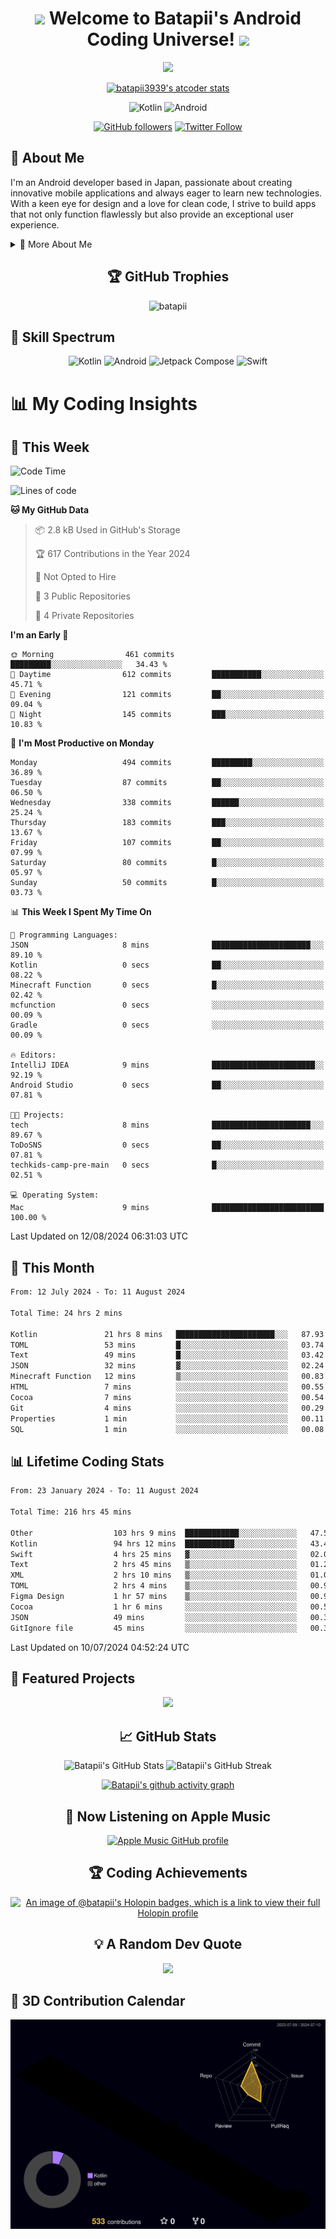 <h1 align="center">
  <img src="https://media.giphy.com/media/hvRJCLFzcasrR4ia7z/giphy.gif" width="28">
  Welcome to Batapii's Android Coding Universe!
  <img src="https://media.giphy.com/media/hvRJCLFzcasrR4ia7z/giphy.gif" width="28">
</h1>

<p align="center">
  <img src="https://readme-typing-svg.herokuapp.com/?lines=Android+Developer+in+Japan;Always%20learning%20new%20things&font=Fira%20Code&center=true&width=440&height=45&color=f75c7e&vCenter=true&size=22">
</p>

<div align="center">

[![batapii3939's atcoder stats](https://atcoder-readme-stats.vercel.app/stats/batapii3939?theme=dark&show_history=5&width=450)](https://github.com/iwbc-mzk/atcoder-readme-stats)

![Kotlin](https://img.shields.io/badge/Kotlin-★☆☆☆☆☆☆☆☆☆-brightgreen)
![Android](https://img.shields.io/badge/Android-★☆☆☆☆☆☆☆☆☆-brightgreen)

  
[![GitHub followers](https://img.shields.io/github/followers/batapii?style=social)](https://github.com/batapii)
[![Twitter Follow](https://img.shields.io/twitter/follow/batapii?style=social)](https://twitter.com/batapii3939)

</div>

## 🚀 About Me
I'm an Android developer based in Japan, passionate about creating innovative mobile applications and always eager to learn new technologies. With a keen eye for design and a love for clean code, I strive to build apps that not only function flawlessly but also provide an exceptional user experience.

<details>
<summary>🌟 More About Me</summary>

- 🔭 I'm currently working on revolutionizing mobile productivity apps
- 🌱 I'm currently learning Kotlin Multiplatform and Jetpack Compose
- 👯 I'm looking to collaborate on open-source Android projects
- 💬 Ask me about Android development, Kotlin, and mobile UX design
- ⚡ Fun fact: I can solve a Rubik's cube in under 2 minutes!

</details>

<h2 align="center">🏆 GitHub Trophies</h2>
<p align="center">
  <img src="https://github-profile-trophy.vercel.app/?username=batapii&theme=nord&column=7&no-frame=true&no-bg=true&rank=SECRET,SSS,SS,S,AAA,AA,A,B,C,?" alt="batapii" />
</p>

## 🌈 Skill Spectrum

<div align="center">

![Kotlin](https://img.shields.io/badge/Kotlin-0095D5?style=for-the-badge&logo=kotlin&logoColor=white)
![Android](https://img.shields.io/badge/Android-3DDC84?style=for-the-badge&logo=android&logoColor=white)
![Jetpack Compose](https://img.shields.io/badge/Jetpack%20Compose-4285F4?style=for-the-badge&logo=jetpackcompose&logoColor=white)
![Swift](https://img.shields.io/badge/Swift-FA7343?style=for-the-badge&logo=swift&logoColor=white)

</div>


# 📊 My Coding Insights

## 📅 This Week
<!--START_SECTION:waka-week-->
![Code Time](http://img.shields.io/badge/Code%20Time-216%20hrs%2045%20mins-blue)

![Lines of code](https://img.shields.io/badge/From%20Hello%20World%20I%27ve%20Written-93.5%20thousand%20lines%20of%20code-blue)

**🐱 My GitHub Data** 

> 📦 2.8 kB Used in GitHub's Storage 
 > 
> 🏆 617 Contributions in the Year 2024
 > 
> 🚫 Not Opted to Hire
 > 
> 📜 3 Public Repositories 
 > 
> 🔑 4 Private Repositories 
 > 
**I'm an Early 🐤** 

```text
🌞 Morning                461 commits         █████████░░░░░░░░░░░░░░░░   34.43 % 
🌆 Daytime                612 commits         ███████████░░░░░░░░░░░░░░   45.71 % 
🌃 Evening                121 commits         ██░░░░░░░░░░░░░░░░░░░░░░░   09.04 % 
🌙 Night                  145 commits         ███░░░░░░░░░░░░░░░░░░░░░░   10.83 % 
```
📅 **I'm Most Productive on Monday** 

```text
Monday                   494 commits         █████████░░░░░░░░░░░░░░░░   36.89 % 
Tuesday                  87 commits          ██░░░░░░░░░░░░░░░░░░░░░░░   06.50 % 
Wednesday                338 commits         ██████░░░░░░░░░░░░░░░░░░░   25.24 % 
Thursday                 183 commits         ███░░░░░░░░░░░░░░░░░░░░░░   13.67 % 
Friday                   107 commits         ██░░░░░░░░░░░░░░░░░░░░░░░   07.99 % 
Saturday                 80 commits          █░░░░░░░░░░░░░░░░░░░░░░░░   05.97 % 
Sunday                   50 commits          █░░░░░░░░░░░░░░░░░░░░░░░░   03.73 % 
```


📊 **This Week I Spent My Time On** 

```text
💬 Programming Languages: 
JSON                     8 mins              ██████████████████████░░░   89.10 % 
Kotlin                   0 secs              ██░░░░░░░░░░░░░░░░░░░░░░░   08.22 % 
Minecraft Function       0 secs              █░░░░░░░░░░░░░░░░░░░░░░░░   02.42 % 
mcfunction               0 secs              ░░░░░░░░░░░░░░░░░░░░░░░░░   00.09 % 
Gradle                   0 secs              ░░░░░░░░░░░░░░░░░░░░░░░░░   00.09 % 

🔥 Editors: 
IntelliJ IDEA            9 mins              ███████████████████████░░   92.19 % 
Android Studio           0 secs              ██░░░░░░░░░░░░░░░░░░░░░░░   07.81 % 

🐱‍💻 Projects: 
tech                     8 mins              ██████████████████████░░░   89.67 % 
ToDoSNS                  0 secs              ██░░░░░░░░░░░░░░░░░░░░░░░   07.81 % 
techkids-camp-pre-main   0 secs              █░░░░░░░░░░░░░░░░░░░░░░░░   02.51 % 

💻 Operating System: 
Mac                      9 mins              █████████████████████████   100.00 % 
```


 Last Updated on 12/08/2024 06:31:03 UTC
<!--END_SECTION:waka-week-->

## 📅 This Month
<!--START_SECTION:wakamonth-->

```txt
From: 12 July 2024 - To: 11 August 2024

Total Time: 24 hrs 2 mins

Kotlin               21 hrs 8 mins   ██████████████████████░░░   87.93 %
TOML                 53 mins         █░░░░░░░░░░░░░░░░░░░░░░░░   03.74 %
Text                 49 mins         █░░░░░░░░░░░░░░░░░░░░░░░░   03.42 %
JSON                 32 mins         ▓░░░░░░░░░░░░░░░░░░░░░░░░   02.24 %
Minecraft Function   12 mins         ▒░░░░░░░░░░░░░░░░░░░░░░░░   00.83 %
HTML                 7 mins          ░░░░░░░░░░░░░░░░░░░░░░░░░   00.55 %
Cocoa                7 mins          ░░░░░░░░░░░░░░░░░░░░░░░░░   00.54 %
Git                  4 mins          ░░░░░░░░░░░░░░░░░░░░░░░░░   00.29 %
Properties           1 min           ░░░░░░░░░░░░░░░░░░░░░░░░░   00.11 %
SQL                  1 min           ░░░░░░░░░░░░░░░░░░░░░░░░░   00.08 %
```

<!--END_SECTION:wakamonth-->

## 📊 Lifetime Coding Stats

<!--START_SECTION:wakaalltime-->

```txt
From: 23 January 2024 - To: 11 August 2024

Total Time: 216 hrs 45 mins

Other                  103 hrs 9 mins  ████████████░░░░░░░░░░░░░   47.59 %
Kotlin                 94 hrs 12 mins  ███████████░░░░░░░░░░░░░░   43.46 %
Swift                  4 hrs 25 mins   ▓░░░░░░░░░░░░░░░░░░░░░░░░   02.04 %
Text                   2 hrs 45 mins   ▒░░░░░░░░░░░░░░░░░░░░░░░░   01.27 %
XML                    2 hrs 10 mins   ▒░░░░░░░░░░░░░░░░░░░░░░░░   01.01 %
TOML                   2 hrs 4 mins    ▒░░░░░░░░░░░░░░░░░░░░░░░░   00.95 %
Figma Design           1 hr 57 mins    ▒░░░░░░░░░░░░░░░░░░░░░░░░   00.90 %
Cocoa                  1 hr 6 mins     ░░░░░░░░░░░░░░░░░░░░░░░░░   00.51 %
JSON                   49 mins         ░░░░░░░░░░░░░░░░░░░░░░░░░   00.38 %
GitIgnore file         45 mins         ░░░░░░░░░░░░░░░░░░░░░░░░░   00.35 %
```

<!--END_SECTION:wakaalltime-->

Last Updated on 10/07/2024 04:52:24 UTC

## 🌟 Featured Projects

<div align="center">
  <a href="https://github.com/batapii/ToDoSNS">
    <img src="https://github-readme-stats.vercel.app/api/pin/?username=batapii&repo=ToDoSNS&theme=radical" />
  </a>

## 📈 GitHub Stats

<div align="center">
  <img src="https://github-readme-stats.vercel.app/api?username=batapii&show_icons=true&theme=radical" alt="Batapii's GitHub Stats" />
  <img src="https://github-readme-streak-stats.herokuapp.com/?user=batapii&theme=radical" alt="Batapii's GitHub Streak" />
  
[![Batapii's github activity graph](https://github-readme-activity-graph.vercel.app/graph?username=batapii&theme=react-dark)](https://github.com/ashutosh00710/github-readme-activity-graph)
</div>

## 🎵 Now Listening on Apple Music

<div align="center">
  
[![Apple Music GitHub profile](https://music-profile.rayriffy.com/theme/dark.svg?uid=001005.6598667d2ffd4a10a4f429edd0ba24c4.1156)](https://github.com/rayriffy/apple-music-github-profile)

</div>


## 🏆 Coding Achievements

<div align="center">

[![An image of @batapii's Holopin badges, which is a link to view their full Holopin profile](https://holopin.me/batapii)](https://holopin.io/@batapii)

</div>

## 💡 A Random Dev Quote

<div align="center">

![](https://quotes-github-readme.vercel.app/api?type=horizontal&theme=radical)

</div>

</div>

## 🚀 3D Contribution Calendar

<div align="center">
  
![](./profile-3d-contrib/profile-night-rainbow.svg)

</div>
